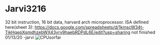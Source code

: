 # Jarvi3216
32 bit instruction, 16 bit data, harvard arch microprocessor.
ISA defined here(sheet 3): https://docs.google.com/spreadsheets/d/1kmscW34t-TikHqepXqmdhzebWX43yrv9haebRDPdL6E/edit?usp=sharing
not finished 01/13/20
-jarvi
![CPUsorfar](https://user-images.githubusercontent.com/44104303/73144489-2fc44f80-4074-11ea-907f-37e3ea80568c.JPG)
